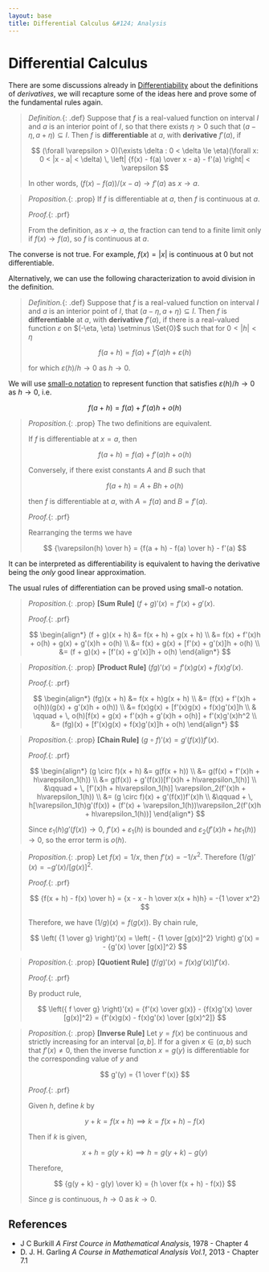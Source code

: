 ```yaml
---
layout: base
title: Differential Calculus &#124; Analysis
---
```


# Differential Calculus

There are some discussions already in [Differentiability](../differential-equations/differentiability.md) about the definitions of _derivatives_,
we will recapture some of the ideas here and prove some of the fundamental rules again.

> *Definition.*{: .def}
> Suppose that $f$ is a real-valued function on interval $I$ and $a$ is an interior point of $I$,
> so that there exists $\eta > 0$ such that $(a - \eta, a + \eta) \subseteq I$.
> Then $f$ is **differentiable** at $a$, with **derivative** $f'(a)$, if
>
> $$
  (\forall \varepsilon > 0)(\exists \delta : 0 < \delta \le \eta)(\forall x: 0 < |x - a| < \delta) \, \left| {f(x) - f(a) \over x - a} - f'(a) \right| < \varepsilon
  $$
>
> In other words, $(f(x) - f(a)) / (x - a) \to f'(a)$ as $x \to a$.

> *Proposition.*{: .prop}
> If $f$ is differentiable at $a$, then $f$ is continuous at $a$.
>
> *Proof.*{: .prf}
>
> From the definition, as $x \to a$, the fraction can tend to a finite limit only if $f(x) \to f(a)$, so $f$ is continuous at $a$.

The converse is not true. For example, $f(x) = \vert x \vert$ is continuous at $0$ but not differentiable.

Alternatively, we can use the following characterization to avoid division in the definition.

> *Definition.*{: .def}
> Suppose that $f$ is a real-valued function on interval $I$ and $a$ is an interior point of $I$,
> that $(a - \eta, a + \eta) \subseteq I$.
> Then $f$ is **differentiable** at $a$, with **derivative** $f'(a)$,
> if there is a real-valued function $\varepsilon$ on $(-\eta, \eta) \setminus \Set{0}$ such that for $0 < \vert h \vert < \eta$
>
> $$
  f(a + h) = f(a) + f'(a)h + \varepsilon(h)
  $$
>
> for which $\varepsilon(h)/h \to 0$ as $h \to 0$.

We will use [small-o notation](../differential-equations/differentiability.md#little-o-notation) to represent function that satisfies $\varepsilon(h)/h \to 0$ as $h \to 0$, i.e.

$$
f(a + h) = f(a) + f'(a)h + o(h)
$$

> *Proposition.*{: .prop}
> The two definitions are equivalent.
>
> If $f$ is differentiable at $x = a$, then
>
> $$
  f(a + h) = f(a) + f'(a)h + o(h)
  $$
>
> Conversely, if there exist constants $A$ and $B$ such that
>
> $$
  f(a + h) = A + Bh + o(h)
  $$
>
> then $f$ is differentiable at $a$, with $A = f(a)$ and $B = f'(a)$.
>
> *Proof.*{: .prf}
>
> Rearranging the terms we have
>
> $$
  {\varepsilon(h) \over h} = {f(a + h) - f(a) \over h} - f'(a)
  $$

It can be interpreted as differentiability is equivalent to having the derivative being the _only_ good linear approximation.

The usual rules of differentiation can be proved using small-o notation.

> *Proposition.*{: .prop}
> **[Sum Rule]**
> $(f + g)'(x) = f'(x) + g'(x)$.
>
> *Proof.*{: .prf}
>
> $$
  \begin{align*}
  (f + g)(x + h) &= f(x + h) + g(x + h) \\
  &= f(x) + f'(x)h + o(h) + g(x) + g'(x)h + o(h) \\
  &= f(x) + g(x) + [f'(x) + g'(x)]h + o(h) \\
  &= (f + g)(x) + [f'(x) + g'(x)]h + o(h)
  \end{align*}
  $$

> *Proposition.*{: .prop}
> **[Product Rule]**
> $(fg)'(x) = f'(x)g(x) + f(x)g'(x)$.
>
> *Proof.*{: .prf}
>
> $$
  \begin{align*}
  (fg)(x + h) &= f(x + h)g(x + h) \\
  &= (f(x) + f'(x)h + o(h))(g(x) + g'(x)h + o(h)) \\
  &= f(x)g(x) + [f'(x)g(x) + f(x)g'(x)]h \\
  & \qquad + \, o(h)[f(x) + g(x) + f'(x)h + g'(x)h + o(h)] + f'(x)g'(x)h^2 \\
  &= (fg)(x) + [f'(x)g(x) + f(x)g'(x)]h + o(h)
  \end{align*}
  $$

> *Proposition.*{: .prop}
> **[Chain Rule]**
> $(g \circ f)'(x) = g'(f(x))f'(x)$.
>
> *Proof.*{: .prf}
>
> $$
  \begin{align*}
  (g \circ f)(x + h) &= g(f(x + h)) \\
  &= g(f(x) + f'(x)h + h\varepsilon_1(h)) \\
  &= g(f(x)) + g'(f(x))[f'(x)h + h\varepsilon_1(h)] \\
  &\qquad + \, [f'(x)h + h\varepsilon_1(h)] \varepsilon_2(f'(x)h + h\varepsilon_1(h)) \\
  &= (g \circ f)(x) + g'(f(x))f'(x)h \\
  &\qquad + \, h[\varepsilon_1(h)g'(f(x)) + (f'(x) + \varepsilon_1(h))\varepsilon_2(f'(x)h + h\varepsilon_1(h))]
  \end{align*}
  $$
>
> Since $\varepsilon_1(h)g'(f(x)) \to 0$, $f'(x) + \varepsilon_1(h)$ is bounded and $\varepsilon_2(f'(x)h + h\varepsilon_1(h)) \to 0$, so the error term is $o(h)$.

> *Proposition.*{: .prop}
> Let $f(x) = 1/x$, then $f'(x) = -1/x^2$.
> Therefore $(1/g)'(x) = - g'(x) / [g(x)]^2$.
>
> *Proof.*{: .prf}
>
> $$
  {f(x + h) - f(x) \over h} = {x - x - h \over x(x + h)h} = -{1 \over x^2}
  $$
>
> Therefore, we have $(1/g)(x) = f(g(x))$. By chain rule,
>
> $$
  \left( {1 \over g} \right)'(x) = \left( - {1 \over [g(x)]^2} \right) g'(x) = - {g'(x) \over [g(x)]^2}
  $$

> *Proposition.*{: .prop}
> **[Quotient Rule]**
> $(f/g)'(x) = f(x)g'(x))f'(x)$.
>
> *Proof.*{: .prf}
>
> By product rule,
>
> $$
  \left({ f \over g} \right)'(x) = {f'(x) \over g(x)} - {f(x)g'(x) \over [g(x)]^2} = {f'(x)g(x) - f(x)g'(x) \over [g(x)^2]}
  $$

> *Proposition.*{: .prop}
> **[Inverse Rule]**
> Let $y = f(x)$ be continuous and strictly increasing for an interval $[a, b]$.
> If for a given $x \in (a, b)$ such that $f'(x) \not= 0$, then the inverse function $x = g(y)$ is differentiable for the corresponding value of $y$ and
>
> $$
  g'(y) = {1 \over f'(x)}
  $$
>
> *Proof.*{: .prf}
>
> Given $h$, define $k$ by
>
> $$
  y + k = f(x + h) \implies k = f(x + h) - f(x)
  $$
>
> Then if $k$ is given,
>
> $$
  x + h = g(y + k) \implies h = g(y + k) - g(y)
  $$
>
> Therefore,
>
> $$
  {g(y + k) - g(y) \over k} = {h \over f(x + h) - f(x)}
  $$
>
> Since $g$ is continuous, $h \to 0$ as $k \to 0$.

## References

* J C Burkill _A First Cource in Mathematical Analysis_, 1978 - Chapter 4
* D. J. H. Garling _A Course in Mathematical Analysis Vol.1_, 2013 - Chapter 7.1
